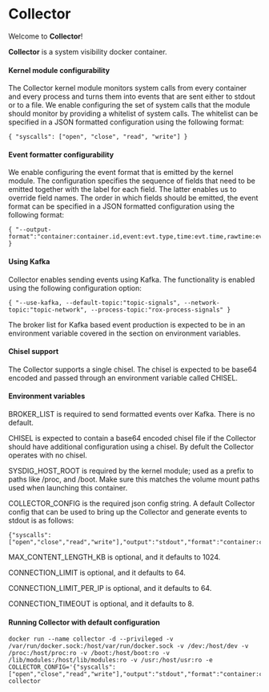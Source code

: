 Collector
=========

Welcome to **Collector**!

**Collector** is a system visibility docker container.

#### Kernel module configurability

The Collector kernel module monitors system calls from every container and every process and turns them into events that are sent either to stdout or to a file. We enable configuring the set of system calls that the module should monitor by providing a whitelist of system calls. The whitelist can be specified in a JSON formatted configuration using the following format:

~~~
{ "syscalls": ["open", "close", "read", "write"] }
~~~

#### Event formatter configurability

We enable configuring the event format that is emitted by the kernel module. The configuration specifies the sequence of fields that need to be emitted together with the label for each field. The latter enables us to override field names. The order in which fields should be emitted, the event format can be specified in a JSON formatted configuration using the following format:

~~~
{ "--output-format":"container:container.id,event:evt.type,time:evt.time,rawtime:evt.rawtime,direction:evt.dir,image:container.image,name:container.name" }
~~~

#### Using Kafka

Collector enables sending events using Kafka. The functionality is enabled using the following configuration option:

~~~
{ "--use-kafka, --default-topic:"topic-signals", --network-topic:"topic-network", --process-topic:"rox-process-signals" }
~~~

The broker list for Kafka based event production is expected to be in an environment variable covered in the section on environment variables.

#### Chisel support

The Collector supports a single chisel. The chisel is expected to be base64 encoded and passed through an environment variable called CHISEL.

#### Environment variables

BROKER_LIST is required to send formatted events over Kafka. There is no default.

CHISEL is expected to contain a base64 encoded chisel file if the Collector should have additional configuration using a chisel. By defult the Collector operates with no chisel.

SYSDIG_HOST_ROOT is required by the kernel module; used as a prefix to paths like /proc, and /boot. Make sure this matches the volume mount paths used when launching this container.

COLLECTOR_CONFIG is the required json config string. A default Collector config that can be used to bring up the Collector and generate events to stdout is as follows:

~~~
{"syscalls":["open","close","read","write"],"output":"stdout","format":"container:container.id,event:evt.type,time:evt.time,rawtime:evt.rawtime,direction:evt.dir,image:container.image,name:container.name"}
~~~

MAX_CONTENT_LENGTH_KB is optional, and it defaults to 1024.

CONNECTION_LIMIT is optional, and it defaults to 64.

CONNECTION_LIMIT_PER_IP is optional, and it defaults to 64.

CONNECTION_TIMEOUT is optional, and it defaults to 8.

#### Running Collector with default configuration

~~~
docker run --name collector -d --privileged -v /var/run/docker.sock:/host/var/run/docker.sock -v /dev:/host/dev -v /proc:/host/proc:ro -v /boot:/host/boot:ro -v /lib/modules:/host/lib/modules:ro -v /usr:/host/usr:ro -e COLLECTOR_CONFIG='{"syscalls":["open","close","read","write"],"output":"stdout","format":"container:container.id,event:evt.type,time:evt.time,rawtime:evt.rawtime,direction:evt.dir,image:container.image,name:container.name"}' collector
~~~
